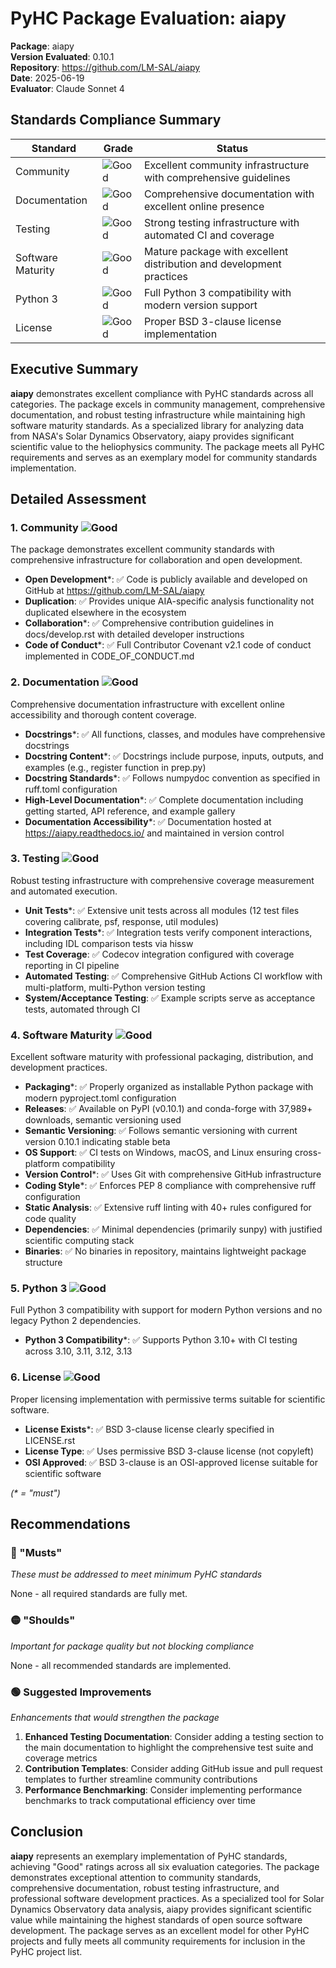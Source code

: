 # PyHC Package Evaluation: aiapy

**Package**: aiapy  
**Version Evaluated**: 0.10.1  
**Repository**: https://github.com/LM-SAL/aiapy  
**Date**: 2025-06-19  
**Evaluator**: Claude Sonnet 4  

## Standards Compliance Summary

| Standard | Grade | Status |
|----------|-------|--------|
| Community | ![Good](https://img.shields.io/badge/Good-brightgreen.svg) | Excellent community infrastructure with comprehensive guidelines |
| Documentation | ![Good](https://img.shields.io/badge/Good-brightgreen.svg) | Comprehensive documentation with excellent online presence |
| Testing | ![Good](https://img.shields.io/badge/Good-brightgreen.svg) | Strong testing infrastructure with automated CI and coverage |
| Software Maturity | ![Good](https://img.shields.io/badge/Good-brightgreen.svg) | Mature package with excellent distribution and development practices |
| Python 3 | ![Good](https://img.shields.io/badge/Good-brightgreen.svg) | Full Python 3 compatibility with modern version support |
| License | ![Good](https://img.shields.io/badge/Good-brightgreen.svg) | Proper BSD 3-clause license implementation |

## Executive Summary

**aiapy** demonstrates excellent compliance with PyHC standards across all categories. The package excels in community management, comprehensive documentation, and robust testing infrastructure while maintaining high software maturity standards. As a specialized library for analyzing data from NASA's Solar Dynamics Observatory, aiapy provides significant scientific value to the heliophysics community. The package meets all PyHC requirements and serves as an exemplary model for community standards implementation.

## Detailed Assessment

### 1. Community ![Good](https://img.shields.io/badge/Good-brightgreen.svg)

The package demonstrates excellent community standards with comprehensive infrastructure for collaboration and open development.

- **Open Development**\*: ✅ Code is publicly available and developed on GitHub at https://github.com/LM-SAL/aiapy
- **Duplication**: ✅ Provides unique AIA-specific analysis functionality not duplicated elsewhere in the ecosystem
- **Collaboration**\*: ✅ Comprehensive contribution guidelines in docs/develop.rst with detailed developer instructions
- **Code of Conduct**\*: ✅ Full Contributor Covenant v2.1 code of conduct implemented in CODE_OF_CONDUCT.md

### 2. Documentation ![Good](https://img.shields.io/badge/Good-brightgreen.svg)

Comprehensive documentation infrastructure with excellent online accessibility and thorough content coverage.

- **Docstrings**\*: ✅ All functions, classes, and modules have comprehensive docstrings
- **Docstring Content**\*: ✅ Docstrings include purpose, inputs, outputs, and examples (e.g., register function in prep.py)
- **Docstring Standards**\*: ✅ Follows numpydoc convention as specified in ruff.toml configuration
- **High-Level Documentation**\*: ✅ Complete documentation including getting started, API reference, and example gallery
- **Documentation Accessibility**\*: ✅ Documentation hosted at https://aiapy.readthedocs.io/ and maintained in version control

### 3. Testing ![Good](https://img.shields.io/badge/Good-brightgreen.svg)

Robust testing infrastructure with comprehensive coverage measurement and automated execution.

- **Unit Tests**\*: ✅ Extensive unit tests across all modules (12 test files covering calibrate, psf, response, util modules)
- **Integration Tests**\*: ✅ Integration tests verify component interactions, including IDL comparison tests via hissw
- **Test Coverage**: ✅ Codecov integration configured with coverage reporting in CI pipeline
- **Automated Testing**: ✅ Comprehensive GitHub Actions CI workflow with multi-platform, multi-Python version testing
- **System/Acceptance Testing**: ✅ Example scripts serve as acceptance tests, automated through CI

### 4. Software Maturity ![Good](https://img.shields.io/badge/Good-brightgreen.svg)

Excellent software maturity with professional packaging, distribution, and development practices.

- **Packaging**\*: ✅ Properly organized as installable Python package with modern pyproject.toml configuration
- **Releases**: ✅ Available on PyPI (v0.10.1) and conda-forge with 37,989+ downloads, semantic versioning used
- **Semantic Versioning**: ✅ Follows semantic versioning with current version 0.10.1 indicating stable beta
- **OS Support**: ✅ CI tests on Windows, macOS, and Linux ensuring cross-platform compatibility
- **Version Control**\*: ✅ Uses Git with comprehensive GitHub infrastructure
- **Coding Style**\*: ✅ Enforces PEP 8 compliance with comprehensive ruff configuration
- **Static Analysis**: ✅ Extensive ruff linting with 40+ rules configured for code quality
- **Dependencies**: ✅ Minimal dependencies (primarily sunpy) with justified scientific computing stack
- **Binaries**: ✅ No binaries in repository, maintains lightweight package structure

### 5. Python 3 ![Good](https://img.shields.io/badge/Good-brightgreen.svg)

Full Python 3 compatibility with support for modern Python versions and no legacy Python 2 dependencies.

- **Python 3 Compatibility**\*: ✅ Supports Python 3.10+ with CI testing across 3.10, 3.11, 3.12, 3.13

### 6. License ![Good](https://img.shields.io/badge/Good-brightgreen.svg)

Proper licensing implementation with permissive terms suitable for scientific software.

- **License Exists**\*: ✅ BSD 3-clause license clearly specified in LICENSE.rst
- **License Type**: ✅ Uses permissive BSD 3-clause license (not copyleft)
- **OSI Approved**: ✅ BSD 3-clause is an OSI-approved license suitable for scientific software

*(\* = "must")*

## Recommendations

### 🔴 "Musts"
*These must be addressed to meet minimum PyHC standards*

None - all required standards are fully met.

### 🟡 "Shoulds"
*Important for package quality but not blocking compliance*

None - all recommended standards are implemented.

### 🟢 Suggested Improvements
*Enhancements that would strengthen the package*

1. **Enhanced Testing Documentation**: Consider adding a testing section to the main documentation to highlight the comprehensive test suite and coverage metrics
2. **Contribution Templates**: Consider adding GitHub issue and pull request templates to further streamline community contributions
3. **Performance Benchmarking**: Consider implementing performance benchmarks to track computational efficiency over time

## Conclusion

**aiapy** represents an exemplary implementation of PyHC standards, achieving "Good" ratings across all six evaluation categories. The package demonstrates exceptional attention to community standards, comprehensive documentation, robust testing infrastructure, and professional software development practices. As a specialized tool for Solar Dynamics Observatory data analysis, aiapy provides significant scientific value while maintaining the highest standards of open source software development. The package serves as an excellent model for other PyHC projects and fully meets all community requirements for inclusion in the PyHC project list.